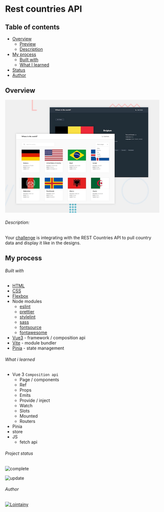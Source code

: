 # Rest countries API

## Table of contents

- [Overview](#overview)
  - [Preview](https://rest-countries-api-lointainy.netlify.app/)
  - [Description](#description)
- [My process](#my-process)
  - [Built with](#built-with)
  - [What I learned](#what-i-learned)
- [Status](#project-status)
- [Author](#author)

## Overview

![screenshot](./design/desktop-preview.jpg)

###### Description:

Your [challenge](https://www.frontendmentor.io/challenges/rest-countries-api-with-color-theme-switcher-5cacc469fec04111f7b848ca) is integrating with the REST Countries API to pull country data and display it like in the designs.

## My process

###### Built with

- [HTML](https://developer.mozilla.org/en-US/docs/Web/HTML)
- [CSS](https://developer.mozilla.org/en-US/docs/Web/CSS)
- [Flexbox](https://developer.mozilla.org/en-US/docs/Web/CSS/CSS_Flexible_Box_Layout/Aligning_Items_in_a_Flex_Container)
- Node modules
  - [eslint](https://eslint.org/)
  - [prettier](https://prettier.io/)
  - [stylelint](https://stylelint.io/)
  - [sass](https://sass-lang.com/)
  - [fontsource](https://fontsource.org/)
  - [fontawesome](https://fontawesome.com/)
- [Vue3](https://vuejs.org/) - framework / composition api
- [Vite](https://vitejs.dev/) - module bundler
- [Pinia](https://pinia.vuejs.org/) - state management

###### What i learned

- Vue 3 `Composition api`
  - Page / components
  - Ref
  - Props
  - Emits
  - Provide / inject
  - Watch
  - Slots
  - Mounted
  - Routers
- Pinia
- store
- JS
  - fetch api

###### Project status

![complete](https://img.shields.io/badge/project_created:-08.07.2022-333?style=for-the-badge&labelColor=e7901f)

![update](https://img.shields.io/badge/last_update:-21.07.22-333?style=for-the-badge&labelColor=1fe783)

###### Author

[![Lointainy](https://img.shields.io/badge/-lointainy-333?style=for-the-badge&logo=github&&logoColor=FFF)](https://github.com/Lointainy)
